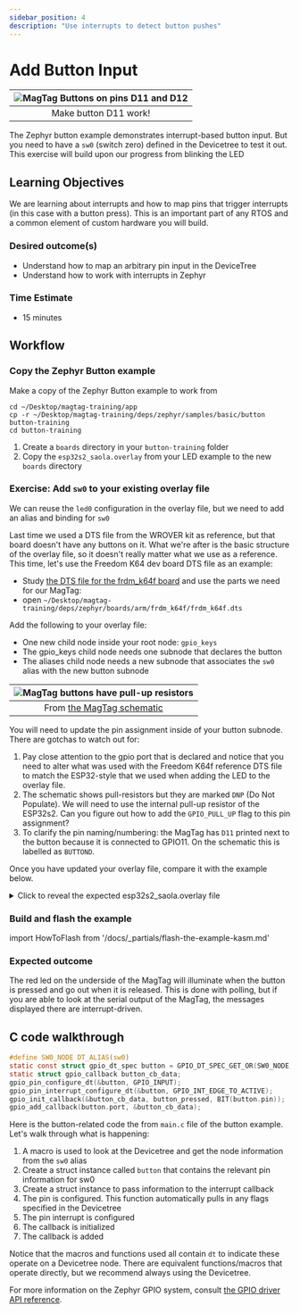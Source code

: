 ```yaml
---
sidebar_position: 4
description: "Use interrupts to detect button pushes"
---
```


# Add Button Input

| ![MagTag Buttons on pins D11 and D12](assets/d11-d12-buttons.jpg) |
|:--:|
| Make button D11 work! |

The Zephyr button example demonstrates interrupt-based button input. But you
need to have a `sw0` (switch zero) defined in the Devicetree to test it out.
This exercise will build upon our progress from blinking the LED

## Learning Objectives
We are learning about interrupts and how to map pins that trigger interrupts (in this case with a button press). This is an important part of any RTOS and a common element of custom hardware you will build.
### Desired outcome(s)
* Understand how to map an arbitrary pin input in the DeviceTree
* Understand how to work with interrupts in Zephyr

### Time Estimate
* 15 minutes


## Workflow

### Copy the Zephyr Button example

Make a copy of the Zephyr Button example to work from

```shell
cd ~/Desktop/magtag-training/app
cp -r ~/Desktop/magtag-training/deps/zephyr/samples/basic/button button-training
cd button-training
```

1. Create a `boards` directory in your `button-training` folder
2. Copy the `esp32s2_saola.overlay` from your LED example to the new `boards`
   directory

### Exercise: Add `sw0` to your existing overlay file

We can reuse the `led0` configuration in the overlay file, but we need to add an
alias and binding for `sw0`

Last time we used a DTS file from the WROVER kit as reference, but that board
doesn't have any buttons on it. What we're after is the basic structure of the
overlay file, so it doesn't really matter what we use as a reference. This time,
let's use the Freedom K64 dev board DTS file as an example:

* Study [the DTS file for the frdm_k64f
  board](https://github.com/zephyrproject-rtos/zephyr/blob/main/boards/arm/frdm_k64f/frdm_k64f.dts)
  and use the parts we need for our MagTag:
* open `~/Desktop/magtag-training/deps/zephyr/boards/arm/frdm_k64f/frdm_k64f.dts`

Add the following to your overlay file:

* One new child node inside your root node: `gpio_keys`
* The gpio_keys child node needs one subnode that declares the button
* The aliases child node needs a new subnode that associates the `sw0` alias
  with the new button subnode

| ![MagTag buttons have pull-up resistors](assets/magtag-button-pinout.png) |
|:--:|
| From [the MagTag schematic](https://learn.adafruit.com/assets/96946) |

You will need to update the pin assignment inside of your button subnode. There
are gotchas to watch out for:

1. Pay close attention to the gpio port that is declared and notice that you
   need to alter what was used with the Freedom K64f reference DTS file to match
   the ESP32-style that we used when adding the LED to the overlay file.
2. The schematic shows pull-resistors but they are marked `DNP` (Do Not
   Populate). We will need to use the internal pull-up resistor of the ESP32s2.
   Can you figure out how to add the `GPIO_PULL_UP` flag to this pin assignment?
3. To clarify the pin naming/numbering: the MagTag has `D11` printed next to the
   button because it is connected to GPIO11. On the schematic this is labelled
   as `BUTTOND`.

Once you have updated your overlay file, compare it with the example below.

<details><summary>Click to reveal the expected esp32s2_saola.overlay file</summary>

```js esp32s2_saola.overlay
/ {
    aliases {
        led0 = &red_led;
        sw0 = &user_button_d11;
    };
    leds {
        compatible = "gpio-leds";
        red_led: red_led {
            gpios =  <&gpio0 13 GPIO_ACTIVE_HIGH>;
            label = "Red - LED2";
        };
    };
    gpio_keys {
        compatible = "gpio-keys";
        user_button_d11: button_0 {
            label = "User D11";
            gpios = <&gpio0 11 (GPIO_ACTIVE_LOW | GPIO_PULL_UP)>;
        };
    };
};
```

Of note:

* The `compatible` property tells Zephyr the type of binding we are using
* The Freedom board DTS file used `&gpioc` but the ESP32s2 needed `&gpio0`
* The pull-up resistor has been enabled using the OR operator to make a bitmask:
  `(GPIO_ACTIVE_LOW | GPIO_PULL_UP)`

</details>

### Build and flash the example

import HowToFlash from '/docs/\_partials/flash-the-example-kasm.md'

<HowToFlash/>

### Expected outcome

The red led on the underside of the MagTag will illuminate when the button is
pressed and go out when it is released. This is done with polling, but if you
are able to look at the serial output of the MagTag, the messages displayed
there are interrupt-driven.

## C code walkthrough

```c
#define SW0_NODE DT_ALIAS(sw0)
static const struct gpio_dt_spec button = GPIO_DT_SPEC_GET_OR(SW0_NODE, gpios, {0});
static struct gpio_callback button_cb_data;
gpio_pin_configure_dt(&button, GPIO_INPUT);
gpio_pin_interrupt_configure_dt(&button, GPIO_INT_EDGE_TO_ACTIVE);
gpio_init_callback(&button_cb_data, button_pressed, BIT(button.pin));
gpio_add_callback(button.port, &button_cb_data);
```

Here is the button-related code the from `main.c` file of the button example.
Let's walk through what is happening:

1. A macro is used to look at the Devicetree and get the node information from
   the `sw0` alias
2. Create a struct instance called `button` that contains the relevant pin
   information for sw0
3. Create a struct instance to pass information to the interrupt callback
4. The pin is configured. This function automatically pulls in any flags
   specified in the Devicetree
5. The pin interrupt is configured
6. The callback is initialized
7. The callback is added

Notice that the macros and functions used all contain `dt` to indicate these
operate on a Devicetree node. There are equivalent functions/macros that operate
directly, but we recommend always using the Devicetree.

For more information on the Zephyr GPIO system, consult [the GPIO driver API
reference](https://docs.zephyrproject.org/apidoc/latest/group__gpio__interface.html).
